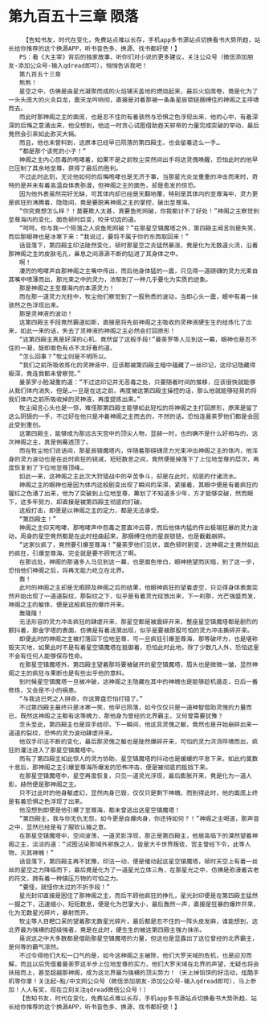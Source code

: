 # 第九百五十三章 陨落
        【告知书友，时代在变化，免费站点难以长存，手机app多书源站点切换看书大势所趋，站长给你推荐的这个换源APP，听书音色多、换源、找书都好使！】
       PS：看《大主宰》背后的独家故事，听你们对小说的更多建议，关注公众号（微信添加朋友-添加公众号-输入qdread即可），悄悄告诉我吧！
       第九百五十三章
       熊熊！
       星空之中，仿佛是由星光凝聚而成的火焰铺天盖地的燃烧起来，最后火焰席卷，竟是化为了一头头庞大的火炎巨龙，震天龙吟响彻，直接是对着那被一条条星辰锁链捆缚住的神阁之主呼啸而去。
       而此时那神阁之主的面庞，也是忍不住的有着骇然与恐惧之色浮现出来，他的心中，有着深深的后悔之意涌出来，他没想到，他这一时贪心试图借助吞天邪帝的力量完成突破的举动，最后竟然会引来如此弥天大祸。
       而且，他也未曾料到，这原本已经早已陨落的第四殿主，也会留着这么一手…
       “都是那个该死的小子！”
       神阁之主内心怨毒的咆哮着，如果不是之前牧尘突然间出手将这灵傀唤醒，恐怕此时的他早已压制了其余地至尊，获得了最后的胜利。
       不过此时此刻，无论他如何的后悔咆哮也是无济于事，当那星光炎龙重重的冲击而来时，奇特的是并未有着高温自体表弥漫，但神阁之主的面色，却是愈发的惊恐。
       因为他外表虽然完好无缺，可其体内却已经是天翻地覆，特别是其体内的至尊海中，灵力更是疯狂的沸腾着，隐隐间，竟是要脱离神阁之主的掌控，破出至尊海。
       “你究竟想怎么样？！莫要欺人太甚，真要鱼死网破，你我都讨不了好处！”神阁之主察觉到至尊海内的变化，面色顿时巨变，咬牙切齿的道。
       “呵呵，你与我一个陨落之人说鱼死网破？”在那星空镇魔塔之外，第四殿主闻言则是失笑，而后那眼神也是冰寒下来：“我说过，要将不属于你的东西取回来！”
       话音落下，第四殿主印法陡然变化，顿时那星空之炎猛然暴涨，竟是化为无数道火流，沿着那神阁之主的皮肤毛孔，鼻息之间源源不断的钻进了其身体之中。
       啊！
       凄厉的咆哮声自那神阁之主嘴中传出，而后他身体猛的一震，只见得一道磅礴的灵力光束自其嘴中喷薄而出，那光束之中的灵力，浓郁到了一种几乎要化为实质的迹象。
       那是神阁之主至尊海内的本源灵力！
       而在那一道灵力光柱中，牧尘他们察觉到了一股熟悉的波动，当即心头一震，眼中有着一抹骇然之色浮现出来。
       那是灵神液的波动！
       这第四殿主手段竟然霸道如斯，直接是将先前神阁之主吸收的灵神液硬生生的给炼化了出来，如此一来的话，失去了灵神液的神阁之主必然会打回原形！
       “这第四殿主真是好深的心机，竟然留了这般手段!”曼荼罗等人见到这一幕，眼神也是忍不住的一凝，旋即面色有点不太好看的道。
       “怎么回事？”牧尘则是不明所以。
       “我们之前所吸收炼化的灵神液中，应该都被第四殿主暗中蕴藏了一丝印记，这印记隐藏得极深，竟连我都未曾察觉。”
       曼荼罗小脸凝重的道：“不过这印记并无恶毒之处，只要随着时间的推移，应该很快就能够从我们体内消失，但是…一旦是在这之前，再度被这第四殿主操控的话，那么他就能够轻易的将我们体内之前所吸收掉的灵神液，再度提炼出来。”
       牧尘闻言心头也是一惊，难怪那第四殿主能够如此轻松的将神阁之主打回原形，原来是留了这么阴狠的一手，不过好在他只是冲着神阁之主而去的，不然的话，恐怕连曼荼罗他们都是会因此受到重创。
       这第四殿主，能够成为那远古天宫中的顶尖人物，显赫一时，也的确不是什么好相与的，这次神阁之主，真是倒霉透顶了。
       而在牧尘他们说话间，那星辰镇魔塔内，伴随着那磅礴灵力光束冲出神阁之主的体内，他浑身的灵力波动也是在此时疯狂的锐减，短短数息之间，竟然便是掉落下了上位地至尊的层次，再度恢复到了下位地至尊顶峰…
       如此一来，这神阁之主此次大狩猎战中的辛苦争斗，却是在此时，彻底的付诸流水。
       神阁之主的眼神也是因为体内这般剧变出现了瞬间的呆滞，紧接着，其眼中便是有着疯狂的猩红之色涌了出来，他为了突破到上位地至尊，筹划了不知道多少年，方才能够突破，然而眼下，这多年努力，却直接是被第四殿主彻底的打破。
       这般打击，即便是以神阁之主的定力，都是无法承受。
       “第四殿主！”
       神阁之主仰天咆哮，那咆哮声中怨毒之意直冲云霄，而后他体内猛的传出极端狂暴的灵力波动，周身的星空竟然都是在此时扭曲起来，那捆缚住他的星辰锁链，也是截截崩碎。
       “这家伙疯了，竟然要引爆至尊海！”曼荼罗他们见状，面色顿时剧变，这神阁之主竟然如此的疯狂，引爆至尊海，完全就是要不顾死活了啊。
       在那远处，神阁的那诸多人马见到这一幕，也是面色惨白，眼神绝望而灰暗，到了这一步，恐怕他们神阁之后，将再无能力屹立在北界。
       轰！
       此时的神阁之主却是无暇顾及神阁之后的结果，他眼神疯狂的望着虚空，只见得身体表面突然开始出现了一道道裂纹，那裂纹之下，似乎是有着灵光绽放出来，下一刹那，光芒强盛而发，神阁之主的躯体，便是这般疯狂的爆炸开来。
       轰隆隆！
       无法形容的灵力冲击疯狂的肆虐开来，那星空都是被震碎开来，整座星空镇魔塔都是剧烈的颤抖着，那金字塔的表面，仿佛是有着涟漪出现，似乎是要被那股可怕的灵力冲击撕碎开来。
       即便此时的神阁之主被打落回下位地至尊，可一旦疯狂引爆至尊海，那等破坏力，也是堪称毁天灭地，如果此时不是有着星空镇魔塔在抵御着，恐怕此时此地，除了少数几人外，恐怕这里不会有任何人能够保存性命。
       在那星空镇魔塔外，第四殿主望着那将要被破开的星空镇魔塔，眉头也是微微一皱，显然神阁之主的疯狂与果断也是有些出乎他的意料。
       到时候星空镇魔塔一旦被冲破，这神阁之主隐藏在其中的神魄也是能够趁机遁走，日后一番修炼，又会是不小的祸患。
       “与我这已死之人拼命，你这算盘恐怕打错了。”
       不过第四殿主最终只是冰寒一笑，他早已陨落，如今仅仅只是一道神智借助灵傀的力量而已，既然这神阁之主都有这等魄力，那他身为曾经的北界霸主，又何曾需要犹豫？
       念头至此，第四殿主也是双手结印，下一瞬间，他这具灵傀之躯，竟然也是开始崩碎出来一道道的裂纹，恐怖的灵力波动肆虐开来。
       他双手印法不断的变化，最后那灵傀之躯也是陡然爆碎开来，可怕的灵力洪流呼啸而出，疯狂的灌注进入了那星空镇魔塔中。
       而有了第四殿主如此惊人的灵力协助，星空镇魔塔的抖动也是缓缓的平息下来，如此约莫数十息后，那神阁之主引爆至尊海所爆发的恐怖冲击，便是被彻底的抵挡下来。
       在那星空镇魔塔中，星空再度恢复，只见一道灵光浮现，最后膨胀开来，竟是化为一道人影，赫然便是那神阁之主。
       只不过此时的他身躯虚幻，显然肉身已毁，仅仅只是剩下神魄，而到得此时，他的面庞上终是有着恐惧之色浮现了出来。
       他没想到即便是他引爆了至尊海，都未曾逃出这星空镇魔塔！
       “第四殿主，我与你无仇无怨，如今更是自爆肉身，你还待如何？！”神阁之主喝道，那声音之中，显然已经是有了服软认输之意。
       在那星空镇魔塔中，空间波荡，一道灵影浮现，那正是第四殿主，他居高临下的漠然望着神阁之主，淡淡的道：“试图沾染那域外邪族之人，皆是大千世界叛徒，宫主曾经下令，此等人物，灭其神魄！”
       话音落下，第四殿主再不犹豫，印法一动，便是催动起这星空镇魔塔，顿时天空上有着一丝丝的星空之力降临而下，最后竟是化为了一道星光立体三角，在那星光之中，仿佛是弥漫着古老的符文，拥有着一种镇压万物的可怕之力。
       “要怪，就怪你太过的不折手段！”
       星光封印直接是困住了那神阁之主，而后不顾他疯狂的挣扎，星光封印便是在第四殿主猛然一握之下，迅速缩小，短短数息，便是化为巴掌大小，最后轰然一声，直接是狂暴的爆炸开来，化为无数星光碎片，暴射而开。
       牧尘等人目瞪口呆的望着那无数星光碎片，最后都是忍不住的一阵头皮发麻，谁能想到，这北界最为强横的超级强者，竟是在此时，硬生生的被这第四殿主强力抹杀。
       虽说这之中大多数都是借助那星空镇魔塔的力量，但这也是显露出了这位曾经的北界霸主，是何等的霸气凛然。
       不过令得他们大松一口气的是，如今这神阁之主被除，他们大罗天域的危机，也是迎刃而解，而且以后凭借着曼荼罗这半步上位地至尊的实力，他们大罗天域在北界的声望，无疑也将会扶摇而上，甚至超越那神阁，成为这北界最为强横的顶尖势力！（天上掉馅饼的好活动，炫酷手机等你拿！关注起~點/中文网公众号（微信添加朋友-添加公众号-输入qdread即可），马上参加！人人有奖，现在立刻关注qdread微信公众号！）
       【告知书友，时代在变化，免费站点难以长存，手机app多书源站点切换看书大势所趋，站长给你推荐的这个换源APP，听书音色多、换源、找书都好使！】